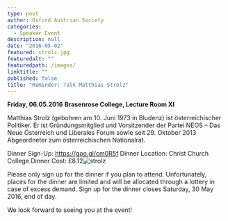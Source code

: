 ```yaml
---
type: post
author: Oxford Austrian Society
categories: 
  - Speaker Event
description: null
date: "2016-05-02"
featured: strolz.jpg
featuredalt: ""
featuredpath: /images/
linktitle: ""
published: false
title: "Reminder: Talk Matthias Strolz"
---
```

**Friday, 06.05.2016**
**Brasenrose College, Lecture Room XI**

Matthias Strolz (gebohren am 10. Juni 1973 in Bludenz) ist österreichischer Politiker. Er ist Gründungsmitglied und Vorsitzender der Partei NEOS – Das Neue Österreich und Liberales Forum sowie seit 29. Oktober 2013 Abgeordneter zum österreichischen Nationalrat.

Dinner Sign-Up: https://goo.gl/cm0R5f
Dinner Location: Christ Church College
Dinner Cost: £8.12![strolz]({{site.baseurl}}/static/images/strolz.jpg)


Please only sign up for the dinner if you plan to attend. Unfortunately, places for the dinner are limited and will be allocated through a lottery in case of excess demand. Sign up for the dinner closes Saturday, 30 May 2016, end of day.

We look forward to seeing you at the event!
